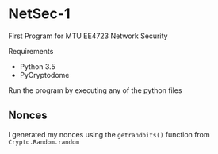 # NetSec-1
First Program for MTU EE4723 Network Security

Requirements

* Python 3.5
* PyCryptodome

Run the program by executing any of the python files

## Nonces
I generated my nonces using the `getrandbits()` function from `Crypto.Random.random`
